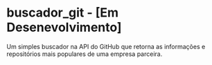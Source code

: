 # buscador_git - [Em Desenevolvimento]

Um simples buscador na API do GitHub que retorna as informações e repositórios mais populares de uma empresa parceira.
